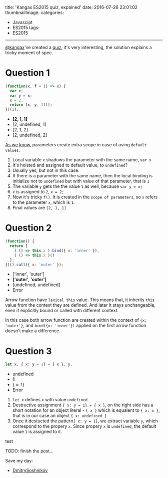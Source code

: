 title: 'Kangax ES2015 quiz, expained'
date: 2016-07-26 23:01:02
thumbnailImage:
categories:
  - Javascipt
  - ES2015
tags:
  - ES2015
---

[@kangax](https://twitter.com/kangax)'ve created a [quiz](http://perfectionkills.com/javascript-quiz-es6/), it's very interesting, the solution explains a tricky moment of spec.

<!--more-->
<!--toc-->

# Question 1

``` javascript
(function(x, f = () => x) {
  var x;
  var y = x;
  x = 2;
  return [x, y, f()];
})(1);
```

* **[2, 1, 1]**
* [2, undefined, 1]
* [2, 1, 2]
* [2, undefined, 2]

[As we know](http://dmitrysoshnikov.com/ecmascript/es6-notes-default-values-of-parameters/#conditional-intermediate-scope-for-parameters), parameters create extra scope in case of using `default values`.

1. Local variable `x` shadows the parameter with the same name, `var x`
2. It's hoisted and assigned to default value, to `undefined`?
3. Usually yes, but not in this case.
4. If there is a parameter with the same name, then the local binding is initialize not to `undefined` but with value of that parameter, that is `1`
5. The variable `y` gets the the value `1` as well, because `var y = x;`
6. `x` is assigned to `2`, `x = 2;`
7. Now it's tricky `f()`. It is created in the `scope of parameters`, so `x` refers to the parameter `x`, which is `1`.
8. Final values are `[2, 1, 1]`

# Question 2

``` javascript
(function() {
  return [
    ( () => this.x ).bind({ x: 'inner' }),
    ( () => this.x )()
  ];
})().call({ x: 'outer' });
```

* ['inner', 'outer']
* **['outer', 'outer']**
* [undefined, undefined]
* Error

Arrow function have `lexical this` value. This means that, it inherits `this` value from the context they are defined.
And later it stays unchangeable, even if explicitly bound or called with different context.

In this case both arrow function are created within the context of `{x: 'outer'}`, and `bind({x: 'inner'})` applied on the first arrow function doesn't make a difference.

# Question 3

``` javascript
let x, { x: y = 1} = { x }; y;
```

* undefined
* **1**
* { x: 1}
* Error

1. `let x` defines `x`  with value `undefined`
2. Destructive assignment `{ x: y = 1} = { x }`, on the right side has a short notation for an object literal - `{ x }` which is equalent to `{ x: x }`, that is in our case an object `{ x: undefined }`
3. Once it destucted the pattern`{ x: y = 1}`, we extract variable `y`, which correspond to the propery `x`. Since propery `x` is `undefined`, the default value `1` is assigned to it.


test


TODO: finish the post...











Save my day:
* [DmitrySoshnikov](https://gist.github.com/DmitrySoshnikov/3928607cb8fdba42e712)
